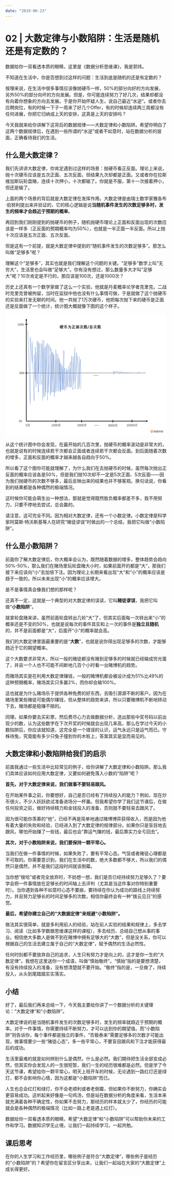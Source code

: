 ```yaml
---
date: "2019-06-23"
---  
```

      
# 02 | 大数定律与小数陷阱：生活是随机还是有定数的？
数据给你一双看透本质的眼睛，这里是《数据分析思维课》，我是郭炜。

不知道在生活中，你是否想到过这样的问题：生活到底是随机的还是有定数的？

按理来说，在生活中很多事情应该像抛硬币一样，50\%的部分向好的方向发展，另外50\%的部分向坏的方向发展。但是，你可能连续努力了好几次，结果却都没有向着你想象的方向去发展。于是你开始怀疑人生，说自己最近“水逆”。或者你去应聘岗位，有的时候一下子一周来了好几个Offer，有的时候却连续两三周都没有任何进展，你把它归纳成上天的安排，这真是上天的安排吗？

今天我就来给你讲解下这背后的数据规律——大数定律和小数陷阱。希望你明白了这两个数据规律后，在遇到一些所谓的“水逆”或者不如意时，站在数据分析的层面，正确看待我们的生活。

## 什么是大数定律？

我们先讲讲大数定律，你肯定遇到过这样的场景：抛硬币看正反面。理论上来说，抛十次硬币应该是五次正面、五次反面，但结果九次却都是正面。又或者你在拉斯维加斯玩轮盘赌，连续十次押小，十次都输了。你就是不服，第十一次接着押小，但还是输了。

上面的两个场景的背后就是大数定律在发挥作用。大数定律是由瑞士数学家雅各布·伯努利提出来并验证的，它的核心逻辑是说**当随机事件发生的次数足够多时，发生的频率才会趋近于预期的概率**。

<!-- [[[read_end]]] -->

再回到我们刚刚提到的抛硬币的例子，随机抛硬币理论上正面和反面出现的次数应该是一样多（正反面的预期概率均为50\%），也就是一半正面一半反面。所以上抛十次应该是五次正面、五次反面。

但是这有一个前提，就是大数定律中提到的“随机事件发生的次数足够多”。那怎么叫做“足够多”呢？

理解这个“足够多”，其实也就是我们理解这个问题的关键。“足够多”数学上叫“无穷大”，生活里也会叫做“足够大”。你有没有想过，那么数量多大才叫“足够大”呢？10次肯定是不行的，那应该是100次，还是1000次？

历史上还真有一个数学家做了这么一个实验，他就是丹麦概率论学者克里克。二战时克里克曾被拘留，当时在监狱中他也没有什么事情可做，于是就做了这个抛硬币的实验来打发无聊的时间。他一共抛了1万次硬币，他把每次抛下来的硬币是正面还是反面做了一个统计，统计图大概就像下图的这个样子。

![](./httpsstatic001geekbangorgresourceimagecd44cd80a689115a8efa57a5dd2502191744.jpg)

从这个统计图中你会发现，在最开始的几百次里，抛硬币的概率波动是非常大的，也就是说有的时候连续若干次都会正面或者连续若干次都会反面。到后面随着次数的增多，正面和反面的概率才越来越各自趋向于50\%。

所以看了这个图你可能就理解了，为什么我们在去抛硬币的时候，虽然每次抛出正反面的概率应该各是50\%，但是我们抛10次却不一定是5次正面、5次反面——因为我们抛硬币的次数不够多，最后反映出来的结果也并不够客观。换句话说，你看到的结果都是各种偶然的极端情况。

这时候你可能会萌生出一种想法，那就是觉得既然胜负概率都差不多，我不用努力，只要不停地去尝试，总会赢的。

请注意，这可完全不同。因为相对大数定律，还有一个小数定律。小数定律是科学家阿莫斯·特沃斯基等人在研究“赌徒谬误”时做出的一个总结，我把它叫做“小数陷阱”。

## 什么是小数陷阱？

前面你了解大数定律后，你大概率会认为，既然随着数据的增多，整体趋势会趋向50\%-50\%，那么我们在赌场里玩轮盘赌大小时，如果前面开的都是“大”，那我们接下来应该向“小”去加倍下注。因为理论上长期来看出现“大”和“小”的概率应该是趋于一致的，所以未来出现“小”的概率应该增大。

是不是事情真会像我们想的那样呢？

还真不一定，这就是一个典型的对大数定律的误读，它叫**赌徒谬误**，我把它叫做“**小数陷阱**”。

就拿轮盘赌来讲，虽然前面轮盘转出几轮“大”了，但其实后面每一次转出来“小”的概率还是不变的50\%，也就是说每次的事件其实和上一次的事件是**独立且随机**的，并不是前面都是“大”，后面开“小”的概率就会高。

我们的大数定律里面最重要的是“**大数**”，也就是说你得出现足够多的次数，才能够趋近于它的期望概率。

这个大数要求非常大，所以一般的赌徒都没有赌到足够多的时候就已经输成穷光蛋了，并且一个人也不可能不间断地几百个小时看一台赌博机的趋势。

而赌场其实是在利用大数定律赚钱，一般的赌博机都会被设计成为51\%比49\%的这种预期概率，赌场其实只多赢2\%，而你却会输100\%。

这也就是为什么赌场乐于提供各种免费的好东西，去吸引源源不断的客户。因为在赌场里某些赌徒可能偶尔赚钱，但从整体的趋势来讲，所以只要赌博机不断地转动下去，赌场都是稳赚不赔的。

同理，如果你要去买彩票，然后费尽心力去做数据分析，选出那些中奖号码以前出现少的数，认为这些数字在下次开奖的时候就会出现几率高，那么在学过今天的小数陷阱后，你应该就知道，这完全是一个错误的认识，运气永远只是运气而已。守株待兔，究竟能有多少只兔子撞到你的木桩上，答案其实是显而易见的。

## 大数定律和小数陷阱给我们的启示

前面我通过一些生活中比较常见的例子，给你讲解了大数定律和小数陷阱。那么我们具体应该如何应用大数定律，又要如何避免落入小数的“陷阱”呢？

**首先，对于大数定律来说，我们做事不要轻易跟风。**

在开始某件事之前，你要想好，自己是否已经有了持续投入的能力？例如，现在炒币很火，不少人跃跃欲试准备进场分一杯羹。但我希望你学了我们这节课后，在做任何投资之前，做好持续精力和金钱投入的准备，否则就不要轻易去跟风了。

因为很可能你羡慕的“他”，已经不再是简单地通过赌博博弈获得收入，而是因为他有着大量的失败和经验，已经进入到了大数定律的规律部分。如果你只是盲目地去跟风，哪怕开始赚了一些钱，最后也会“靠运气赚的钱，最后靠实力全亏回去”。

**其次，对于小数陷阱来说，我们要保持一颗平常心。**

当我们在做一件事情的时候，如果失败了，要有平常心态。气馁或者赌徒心理都是不可取的。你需要意识到，我们在生活中的数，绝大多数都不够大，所以我们的偶然只是偶然，并不是我们这段时间就该倒霉。

当你想“梭哈”或者完全放弃时，不妨想一想，我们是否已经持续努力足够久了？要学会把一件事情放在足够长的时间轴上去评判（尤其是当这件事对你特别重要时）。当你遇到各种不如意时心态不要崩，要持续在你认为成功的路线上持续努力，并且努力足够长的时间足够多的次数，相信你最终会有一种“拨云见日”的感觉。

**最后，希望你建立自己的“大数据定律”来规避“小数陷阱”。**

做法其实很简单，就是多利用前人的经验，站在前人实验的结果和规律上，多去学习、阅读（比如多学数据思维课这样的课程），多去经历、总结自己想从事的事业。相信绝大多数人是做不到在赌博中拥有足够大的“大数”，但是没关系，你可以根据自己的生活去建立属于自己的“大数定律”，赋予偶然的生活必然性。

任何时刻都不要放弃自己的追求，人生只有努力才是向上的，这才是你一生的“大数定律”。我想在这里送你一个成语，叫做“慎始敬终”。“慎始”指的是要想清楚，有没有持续投入的准备，没有想清楚就不要开始。“敬终”指的是，一旦做了，持续投入，从头到尾踏踏实实落实。

## 小结

好了，最后我们再来总结一下，今天我主要给你讲了一个数据分析的关键理论：“大数定律”和“小数陷阱”。

大数定律说的是当随机事件发生的次数足够多时，发生的频率就趋近于预期的概率。对于一件事情，你需要持续不断努力，才可以达到你的期望值。而“小数陷阱”则告诉你，每个事件都是独立的事件，“否极泰来”需要足够多的次数才可能出现，做事情要少一些“赌徒心态”，多一些平常心，不要盲目跟风和下注才能获得最后的成功。

生活里最难的就是如何辨别什么是偶然，什么是必然。我们期待把生活全部变成必然，但其实你会发现人的一生很短暂，我们一生的经历很难都是必然。但是学了今天这节课，希望给你一颗平常心，明天上班开车的时候，无论遇到一路红灯还是绿灯，都不会影响你心情，因为这都是“小数陷阱”而已。

人生也总会红灯和绿灯，你不会老顺利或者老倒霉，但如果你不断努力，你确实会更容易成功。这听起来好像是一句鸡汤，但是站在数据分析的角度来看，生活本来就充满着各种不确定性，你如果不去努力，那经历的样本就太少了，你经历的可能就会是各种偶然的极端情况（比如一路上老是遇上红灯）。

数据给你一双看透本质的眼睛，希望“大数定律”和“小数陷阱”可以帮助你未来的工作和学习。数据知识学无止境，让我们一起持续学习，一起共勉。

## 课后思考

在你的人生学习和工作经历里，哪些例子是符合“大数定律”，哪些例子是经历的“小数陷阱”的？希望你在留言区分享出来，让我们一起站在大家的“大数定律”上成长得更好。